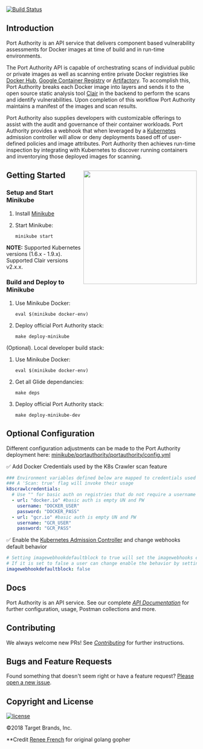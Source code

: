 [![Build Status](https://travis-ci.org/target/portauthority.svg?branch=master)](https://travis-ci.org/target/portauthority/builds)


## Introduction

Port Authority is an API service that delivers component based vulnerability assessments for Docker images at time of build and in run-time environments.

The Port Authority API is capable of orchestrating scans of individual public or private images as well as scanning entire private Docker registries like [Docker Hub](https://hub.docker.com), [Google Container Registry](https://cloud.google.com/container-registry/) or [Artifactory](https://jfrog.com/artifactory/). To accomplish this, Port Authority breaks each Docker image into layers and sends it to the open source static analysis tool [Clair](https://github.com/coreos/clair) in the backend to perform the scans and identify vulnerabilities. Upon completion of this workflow Port Authority maintains a manifest of the images and scan results.

Port Authority also supplies developers with customizable offerings to assist with the audit and governance of their container workloads. Port Authority provides a webhook that when leveraged by a [Kubernetes](https://github.com/kubernetes/kubernetes) admission controller will allow or deny deployments based off of user-defined policies and image attributes. Port Authority then achieves run-time inspection by integrating with Kubernetes to discover running containers and inventorying those deployed images for scanning.

## Getting Started <img align="right" width="300" src="imgs/ahab-small.png">

### Setup and Start Minikube
1. Install [Minikube](https://github.com/kubernetes/minikube)
2. Start Minikube:

   `minikube start`

**NOTE:** Supported Kubernetes versions (1.6.x - 1.9.x). Supported Clair versions v2.x.x.

### Build and Deploy to Minikube
1. Use Minikube Docker:

   `eval $(minikube docker-env)`

2. Deploy official Port Authority stack:

   `make deploy-minikube`

(Optional). Local developer build stack:

1. Use Minikube Docker:

   `eval $(minikube docker-env)`

2. Get all Glide dependancies:

   `make deps`

3. Deploy official Port Authority stack:

   `make deploy-minikube-dev`

## Optional Configuration
Different configuration adjustments can be made to the Port Authority deployment here: [minikube/portauthority/portauthority/config.yml](minikube/portauthority/portauthority/config.yml)

:white_check_mark: Add Docker Credentials used by the K8s Crawler scan feature

```yml
### Environment variables defined below are mapped to credentials used by the Kubernetes Crawler API (/v1/crawler/k8s)
### A 'Scan: true' flag will invoke their usage
k8scrawlcredentials:
  # Use "" for basic auth on registries that do not require a username and password
  - url: "docker.io" #basic auth is empty UN and PW
    username: "DOCKER_USER"
    password: "DOCKER_PASS"
  - url: "gcr.io" #basic auth is empty UN and PW
    username: "GCR_USER"
    password: "GCR_PASS"
```

:white_check_mark: Enable the [Kubernetes Admission Controller](docs/webhook-example/README.md) and change webhooks default behavior
```yml
# Setting imagewebhookdefaultblock to true will set the imagewebhooks endpoint default behavior to block any images with policy violations.
# If it is set to false a user can change enable the behavior by setting the portauthority-webhook deployment annotation to true
imagewebhookdefaultblock: false
```


## Docs

Port Authority is an API service.  See our complete [_API Documentation_](docs/README.md) for further configuration, usage, Postman collections and more.

## Contributing

We always welcome new PRs! See [_Contributing_](CONTRIBUTING.md) for further instructions.

## Bugs and Feature Requests

Found something that doesn't seem right or have a feature request? [Please open a new issue](issues/new/).

## Copyright and License

[![license](https://img.shields.io/badge/License-Apache%202.0-blue.svg)](LICENSE.txt)

&copy;2018 Target Brands, Inc.

**Credit [Renee French](http://reneefrench.blogspot.com/) for original golang gopher
